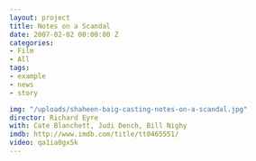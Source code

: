 ```yaml
---
layout: project
title: Notes on a Scandal
date: 2007-02-02 00:00:00 Z
categories:
- Film
- All
tags:
- example
- news
- story

img: "/uploads/shaheen-baig-casting-notes-on-a-scandal.jpg"
director: Richard Eyre
with: Cate Blanchett, Judi Dench, Bill Nighy
imdb: http://www.imdb.com/title/tt0465551/
video: qa1ia0gx5k
---
```


